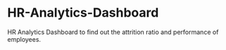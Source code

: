 # HR-Analytics-Dashboard
HR Analytics Dashboard to find out the attrition ratio and performance of employees.
